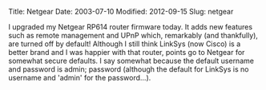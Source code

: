 Title: Netgear
Date: 2003-07-10
Modified: 2012-09-15
Slug: netgear

I upgraded my Netgear RP614 router firmware today. It adds new features such as remote management and UPnP which, remarkably (and thankfully), are turned off by default! Although I still think LinkSys (now Cisco) is a better brand and I was happier with that router, points go to Netgear for somewhat secure defaults. I say somewhat because the default username and password is admin; password (although the default for LinkSys is no username and 'admin' for the password...).
